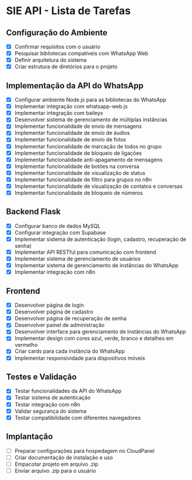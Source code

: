 # SIE API - Lista de Tarefas

## Configuração do Ambiente
- [x] Confirmar requisitos com o usuário
- [x] Pesquisar bibliotecas compatíveis com WhatsApp Web
- [x] Definir arquitetura do sistema
- [x] Criar estrutura de diretórios para o projeto

## Implementação da API do WhatsApp
- [x] Configurar ambiente Node.js para as bibliotecas do WhatsApp
- [x] Implementar integração com whatsapp-web.js
- [x] Implementar integração com baileys
- [x] Desenvolver sistema de gerenciamento de múltiplas instâncias
- [x] Implementar funcionalidade de envio de mensagens
- [x] Implementar funcionalidade de envio de áudios
- [x] Implementar funcionalidade de envio de fotos
- [x] Implementar funcionalidade de marcação de todos no grupo
- [x] Implementar funcionalidade de bloqueio de ligações
- [x] Implementar funcionalidade anti-apagamento de mensagens
- [x] Implementar funcionalidade de botões na conversa
- [x] Implementar funcionalidade de visualização de status
- [x] Implementar funcionalidade de filtro para grupos no n8n
- [x] Implementar funcionalidade de visualização de contatos e conversas
- [x] Implementar funcionalidade de bloqueio de números

## Backend Flask
- [x] Configurar banco de dados MySQL
- [x] Configurar integração com Supabase
- [x] Implementar sistema de autenticação (login, cadastro, recuperação de senha)
- [x] Implementar API RESTful para comunicação com frontend
- [x] Implementar sistema de gerenciamento de usuários
- [x] Implementar sistema de gerenciamento de instâncias do WhatsApp
- [x] Implementar integração com n8n

## Frontend
- [x] Desenvolver página de login
- [x] Desenvolver página de cadastro
- [x] Desenvolver página de recuperação de senha
- [x] Desenvolver painel de administração
- [x] Desenvolver interface para gerenciamento de instâncias do WhatsApp
- [x] Implementar design com cores azul, verde, branco e detalhes em vermelho
- [x] Criar cards para cada instância do WhatsApp
- [x] Implementar responsividade para dispositivos móveis

## Testes e Validação
- [x] Testar funcionalidades da API do WhatsApp
- [x] Testar sistema de autenticação
- [x] Testar integração com n8n
- [x] Validar segurança do sistema
- [x] Testar compatibilidade com diferentes navegadores

## Implantação
- [ ] Preparar configurações para hospedagem no CloudPanel
- [ ] Criar documentação de instalação e uso
- [ ] Empacotar projeto em arquivo .zip
- [ ] Enviar arquivo .zip para o usuário
